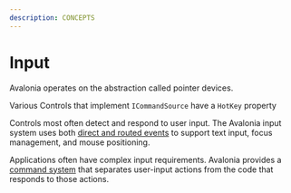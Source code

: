 ```yaml
---
description: CONCEPTS
---
```


# Input

Avalonia operates on the abstraction called pointer devices.

Various Controls that implement `ICommandSource` have a `HotKey` property



Controls most often detect and respond to user input. The Avalonia input system uses both [direct and routed events](../input/routed-events) to support text input, focus management, and mouse positioning.

Applications often have complex input requirements. Avalonia provides a [command system](../../basics/user-interface/adding-interactivity) that separates user-input actions from the code that responds to those actions.